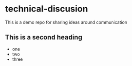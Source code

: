 # technical-discusion
This is a demo repo for sharing ideas around communication


## This is a second heading

* one
* two
* three
